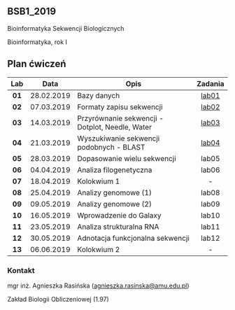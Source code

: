 ## BSB1_2019
Bioinformatyka Sekwencji Biologicznych

Bioinformatyka, rok I

## Plan ćwiczeń

| Lab | Data | Opis | Zadania |
| :---: | --- | --- | :---: |
| **01** 	| 28.02.2019 | Bazy danych | [lab01](https://goo.gl/forms/jrEKX7TCPo3jLiAb2)|
| **02**	| 07.03.2019 | Formaty zapisu sekwencji  | [lab02](https://goo.gl/forms/qkCG9T5Gf9zDY13P2)|
| **03**	| 14.03.2019 | Przyrównanie sekwencji - Dotplot, Needle, Water | [lab03](https://goo.gl/forms/Fiiha9LgGzFMBT0x2)|
| **04**	| 21.03.2019 | Wyszukiwanie sekwencji podobnych - BLAST | [lab04](https://goo.gl/forms/MVyyU0ztvFfdmJyu1) |
| **05**	| 28.03.2019 | Dopasowanie wielu sekwencji | lab05 |
| **06**	| 04.04.2019 | Analiza filogenetyczna | lab06 |
| **07**	| 18.04.2019 | Kolokwium 1 | - |
| **08**	| 25.04.2019 | Analizy genomowe (1) | lab08 |
| **09**	| 09.05.2019 | Analizy genomowe (2) | lab09 |
| **10**	| 16.05.2019 | Wprowadzenie do Galaxy | lab10 |
| **11**	| 23.05.2019 | Analiza strukturalna RNA | lab11 |
| **12**	| 30.05.2019 | Adnotacja funkcjonalna sekwencji | lab12 |
| **13**	| 06.06.2019 | Kolokwium 2 | - |



### Kontakt

mgr inż. Agnieszka Rasińska (agnieszka.rasinska@amu.edu.pl)

Zakład Biologii Obliczeniowej (1.97)

